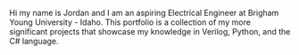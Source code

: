 Hi my name is Jordan and I am an aspiring Electrical Engineer at Brigham Young University - Idaho.
This portfolio is a collection of my more significant projects that showcase my knowledge in Verilog,
Python, and the C# language. 
